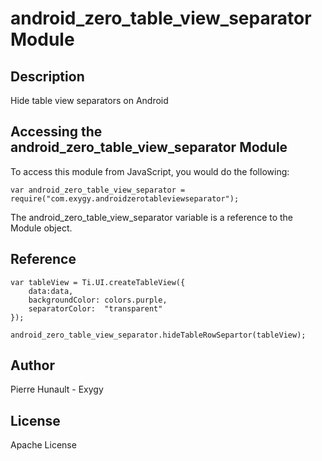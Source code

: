 # android_zero_table_view_separator Module

## Description

Hide table view separators on Android

## Accessing the android_zero_table_view_separator Module

To access this module from JavaScript, you would do the following:

	var android_zero_table_view_separator = require("com.exygy.androidzerotableviewseparator");

The android_zero_table_view_separator variable is a reference to the Module object.	

## Reference

	var tableView = Ti.UI.createTableView({
		data:data,
		backgroundColor: colors.purple,
		separatorColor:  "transparent"
	});

	android_zero_table_view_separator.hideTableRowSepartor(tableView);

## Author

Pierre Hunault - Exygy

## License

Apache License